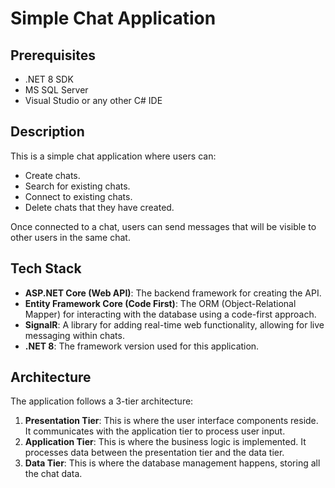 # Simple Chat Application

## Prerequisites

- .NET 8 SDK
- MS SQL Server
- Visual Studio or any other C# IDE


## Description

This is a simple chat application where users can:
- Create chats.
- Search for existing chats.
- Connect to existing chats.
- Delete chats that they have created.

Once connected to a chat, users can send messages that will be visible to other users in the same chat.


## Tech Stack

- **ASP.NET Core (Web API)**: The backend framework for creating the API.
- **Entity Framework Core (Code First)**: The ORM (Object-Relational Mapper) for interacting with the database using a code-first approach.
- **SignalR**: A library for adding real-time web functionality, allowing for live messaging within chats.
- **.NET 8**: The framework version used for this application.


## Architecture

The application follows a 3-tier architecture:

1. **Presentation Tier**: This is where the user interface components reside. It communicates with the application tier to process user input.
2. **Application Tier**: This is where the business logic is implemented. It processes data between the presentation tier and the data tier.
3. **Data Tier**: This is where the database management happens, storing all the chat data.



